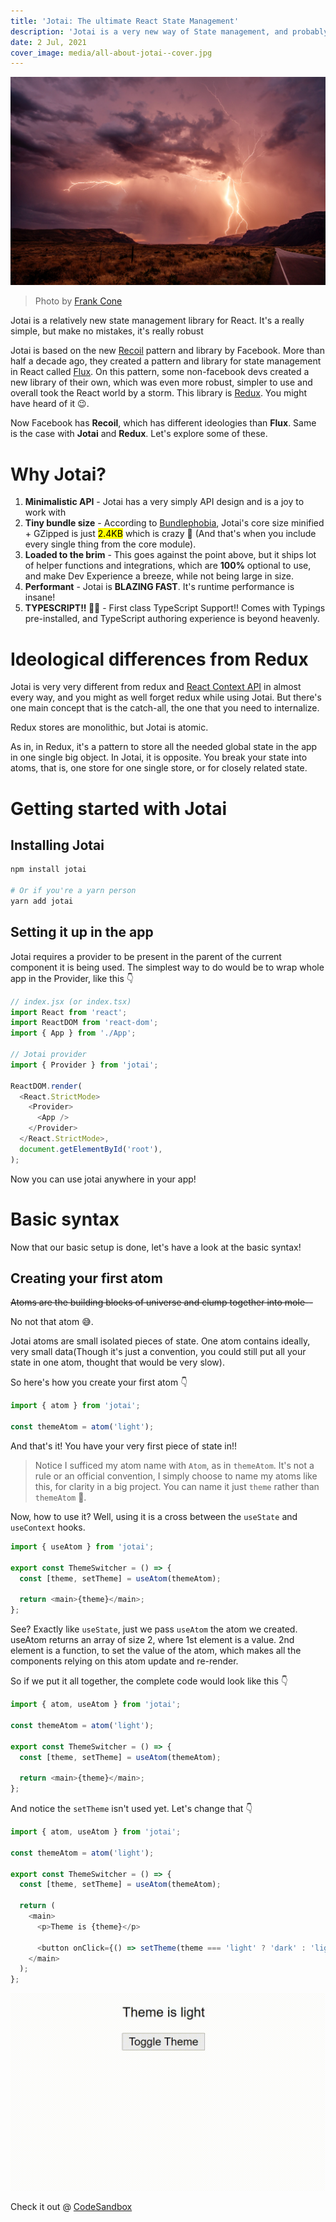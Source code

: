 ```yaml
---
title: 'Jotai: The ultimate React State Management'
description: 'Jotai is a very new way of State management, and probably the best.'
date: 2 Jul, 2021
cover_image: media/all-about-jotai--cover.jpg
---
```


![Cover image - Lightening](../../static/media/all-about-jotai--cover.jpg)

> Photo by [Frank Cone](https://www.pexels.com/photo/lightning-strike-2289940/)

Jotai is a relatively new state management library for React. It's a really simple, but make no mistakes, it's really robust

Jotai is based on the new [Recoil](https://recoiljs.org/) pattern and library by Facebook. More than half a decade ago, they created a pattern and library for state management in React called [Flux](https://facebook.github.io/flux/). On this pattern, some non-facebook devs created a new library of their own, which was even more robust, simpler to use and overall took the React world by a storm. This library is [Redux](https://redux.js.org/). You might have heard of it 😉.

Now Facebook has **Recoil**, which has different ideologies than **Flux**. Same is the case with **Jotai** and **Redux**. Let's explore some of these.

# Why Jotai?

1. **Minimalistic API** - Jotai has a very simply API design and is a joy to work with
2. **Tiny bundle size** - According to [Bundlephobia](https://bundlephobia.com/package/jotai@1.0.0), Jotai's core size minified + GZipped is just <mark>2.4KB</mark> which is crazy 🤯 (And that's when you include every single thing from the core module).
3. **Loaded to the brim** - This goes against the point above, but it ships lot of helper functions and integrations, which are **100%** optional to use, and make Dev Experience a breeze, while not being large in size.
4. **Performant** - Jotai is **BLAZING FAST**. It's runtime performance is insane!
5. **TYPESCRIPT!! 🥳🥳** - First class TypeScript Support!! Comes with Typings pre-installed, and TypeScript authoring experience is beyond heavenly.

# Ideological differences from Redux

Jotai is very very different from redux and [React Context API](https://reactjs.org/docs/context.html) in almost every way, and you might as well forget redux while using Jotai. But there's one main concept that is the catch-all, the one that you need to internalize.

Redux stores are monolithic, but Jotai is atomic.

As in, in Redux, it's a pattern to store all the needed global state in the app in one single big object. In Jotai, it is opposite. You break your state into atoms, that is, one store for one single store, or for closely related state.

# Getting started with Jotai

## Installing Jotai

```bash
npm install jotai

# Or if you're a yarn person
yarn add jotai
```

## Setting it up in the app

Jotai requires a provider to be present in the parent of the current component it is being used. The simplest way to do would be to wrap whole app in the Provider, like this 👇

```js
// index.jsx (or index.tsx)
import React from 'react';
import ReactDOM from 'react-dom';
import { App } from './App';

// Jotai provider
import { Provider } from 'jotai';

ReactDOM.render(
  <React.StrictMode>
    <Provider>
      <App />
    </Provider>
  </React.StrictMode>,
  document.getElementById('root'),
);
```

Now you can use jotai anywhere in your app!

# Basic syntax

Now that our basic setup is done, let's have a look at the basic syntax!

## Creating your first atom

~~Atoms are the building blocks of universe and clump together into mole--~~

No not that atom 😅.

Jotai atoms are small isolated pieces of state. One atom contains ideally, very small data(Though it's just a convention, you could still put all your state in one atom, thought that would be very slow).

So here's how you create your first atom 👇

```js
import { atom } from 'jotai';

const themeAtom = atom('light');
```

And that's it! You have your very first piece of state in!!

> Notice I sufficed my atom name with `Atom`, as in `themeAtom`. It's not a rule or an official convention, I simply choose to name my atoms like this, for clarity in a big project. You can name it just `theme` rather than `themeAtom` 🙂.

Now, how to use it? Well, using it is a cross between the `useState` and `useContext` hooks.

```js
import { useAtom } from 'jotai';

export const ThemeSwitcher = () => {
  const [theme, setTheme] = useAtom(themeAtom);

  return <main>{theme}</main>;
};
```

See? Exactly like `useState`, just we pass `useAtom` the atom we created. useAtom returns an array of size 2, where 1st element is a value. 2nd element is a function, to set the value of the atom, which makes all the components relying on this atom update and re-render.

So if we put it all together, the complete code would look like this 👇

```js
import { atom, useAtom } from 'jotai';

const themeAtom = atom('light');

export const ThemeSwitcher = () => {
  const [theme, setTheme] = useAtom(themeAtom);

  return <main>{theme}</main>;
};
```

And notice the `setTheme` isn't used yet. Let's change that 👇

```js
import { atom, useAtom } from 'jotai';

const themeAtom = atom('light');

export const ThemeSwitcher = () => {
  const [theme, setTheme] = useAtom(themeAtom);

  return (
    <main>
      <p>Theme is {theme}</p>

      <button onClick={() => setTheme(theme === 'light' ? 'dark' : 'light')}>Toggle Theme</button>
    </main>
  );
};
```

![Jotai toggling theme atom button](../../static/media/all-about-jotai--jotai-basic-theme-toggle-example.gif)

Check it out @ [CodeSandbox](https://codesandbox.io/s/white-glade-38c6l?file=/src/ThemeSwitcher.js)
